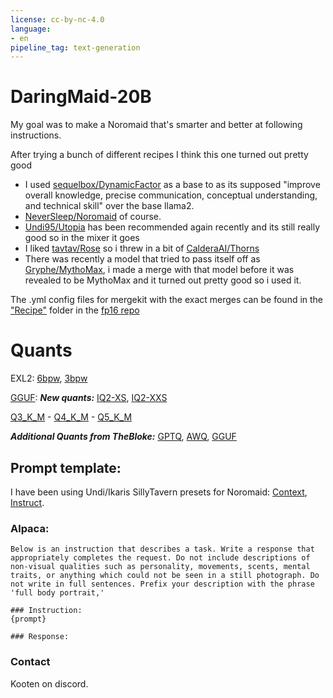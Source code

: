 ```yaml
---
license: cc-by-nc-4.0
language:
- en
pipeline_tag: text-generation
---
```


# DaringMaid-20B
My goal was to make a Noromaid that's smarter and better at following instructions. 

After trying a bunch of different recipes I think this one turned out pretty good

- I used [sequelbox/DynamicFactor](https://huggingface.co/sequelbox/DynamicFactor) as a base to as its supposed "improve overall knowledge, precise communication, conceptual understanding, and technical skill" over the base llama2.
- [NeverSleep/Noromaid](https://huggingface.co/NeverSleep/Noromaid-13b-v0.1.1) of course.
- [Undi95/Utopia](https://huggingface.co/Undi95/Utopia-13B) has been recommended again recently and its still really good so in the mixer it goes
- I liked [tavtav/Rose](https://huggingface.co/tavtav/Rose-20B) so i threw in a bit of [CalderaAI/Thorns](https://huggingface.co/CalderaAI/13B-Thorns-l2) 
- There was recently a model that tried to pass itself off as [Gryphe/MythoMax](https://huggingface.co/Gryphe/MythoMax-L2-13b), i made a merge with that model before it was revealed to be MythoMax and it turned out pretty good so i used it.

The .yml config files for mergekit with the exact merges can be found in the ["Recipe"](https://huggingface.co/Kooten/DaringMaid/tree/main/Recipe) folder in the [fp16 repo](https://huggingface.co/Kooten/DaringMaid-20B) 

# Quants
EXL2: [6bpw](https://huggingface.co/Kooten/DaringMaid-20B-6bpw-exl2), [3bpw](https://huggingface.co/Kooten/DaringMaid-20B-3bpw-exl2)

[GGUF](https://huggingface.co/Kooten/DaringMaid-20B-GGUF):
***New quants:*** [IQ2-XS](https://huggingface.co/Kooten/DaringMaid-20B-GGUF/blob/main/DaringMaid-20B-IQ2_XS.gguf), [IQ2-XXS](https://huggingface.co/Kooten/DaringMaid-20B-GGUF/blob/main/DaringMaid-20B-IQ2_XXS.gguf)


[Q3_K_M](https://huggingface.co/Kooten/DaringMaid-20B-GGUF/blob/main/DaringMaid-20B-Q3_K_M.gguf) - [Q4_K_M](https://huggingface.co/Kooten/DaringMaid-20B-GGUF/blob/main/DaringMaid-20B-Q4_K_M.gguf) - [Q5_K_M](https://huggingface.co/Kooten/DaringMaid-20B-GGUF/blob/main/DaringMaid-20B-Q5_K_M.gguf) 

***Additional Quants from TheBloke:*** [GPTQ](https://huggingface.co/TheBloke/DaringMaid-20B-GPTQ), [AWQ](https://huggingface.co/TheBloke/DaringMaid-20B-AWQ), [GGUF](https://huggingface.co/TheBloke/DaringMaid-20B-GGUF)


## Prompt template:
I have been using Undi/Ikaris SillyTavern presets for Noromaid: [Context](https://files.catbox.moe/ifmhai.json), [Instruct](https://files.catbox.moe/ttw1l9.json).

### Alpaca:
```
Below is an instruction that describes a task. Write a response that appropriately completes the request. Do not include descriptions of non-visual qualities such as personality, movements, scents, mental traits, or anything which could not be seen in a still photograph. Do not write in full sentences. Prefix your description with the phrase 'full body portrait,'

### Instruction:
{prompt}

### Response:

```

### Contact
Kooten on discord.
